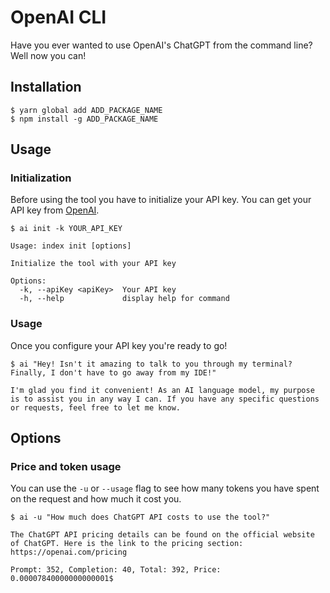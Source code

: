 # OpenAI CLI

Have you ever wanted to use OpenAI's ChatGPT from the command line? Well now you can!

## Installation

```console
$ yarn global add ADD_PACKAGE_NAME
$ npm install -g ADD_PACKAGE_NAME
```

## Usage

### Initialization

Before using the tool you have to initialize your API key. You can get your API key from [OpenAI](https://platform.openai.com/account/api-keys).

```console
$ ai init -k YOUR_API_KEY

Usage: index init [options]

Initialize the tool with your API key

Options:
  -k, --apiKey <apiKey>  Your API key
  -h, --help             display help for command
```

### Usage

Once you configure your API key you're ready to go!

```console
$ ai "Hey! Isn't it amazing to talk to you through my terminal? Finally, I don't have to go away from my IDE!"

I'm glad you find it convenient! As an AI language model, my purpose is to assist you in any way I can. If you have any specific questions or requests, feel free to let me know.
```

## Options

### Price and token usage

You can use the `-u` or `--usage` flag to see how many tokens you have spent on the request and how much it cost you.

```console
$ ai -u "How much does ChatGPT API costs to use the tool?"

The ChatGPT API pricing details can be found on the official website of ChatGPT. Here is the link to the pricing section: https://openai.com/pricing

Prompt: 352, Completion: 40, Total: 392, Price: 0.00007840000000000001$
```
